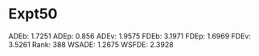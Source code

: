 # Expt50

ADEb: 1.7251
ADEp: 0.856
ADEv: 1.9575
FDEb: 3.1971
FDEp: 1.6969
FDEv: 3.5261
Rank: 388
WSADE: 1.2675
WSFDE: 2.3928